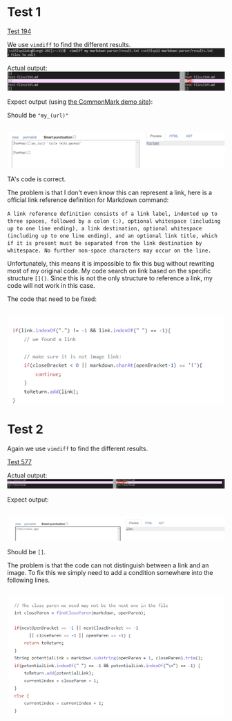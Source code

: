 # Test 1
[Test 194](https://github.com/nidhidhamnani/markdown-parser/blob/main/test-files/194.md?plain=1)

We use `vimdiff` to find the different results.
![Image](command.png)

Actual output:
![Image](vim1.png)

Expect output (using [the CommonMark demo site](https://spec.commonmark.org/dingus/)):

Should be `"my_(url)"`

` `
![Image](Output1.png)

TA's code is correct.

The problem is that I don't even know this can represent a link, here is a official link reference definition for Markdown command:

`A link reference definition consists of a link label, indented up to three spaces, followed by a colon (:), optional whitespace (including up to one line ending), a link destination, optional whitespace (including up to one line ending), and an optional link title, which if it is present must be separated from the link destination by whitespace. No further non-space characters may occur on the line.`

Unfortunately, this means it is impossible to fix this bug without rewriting most of my original code. My code search on link based on the specific structure `[]()`. Since this is not the only structure to reference a link, my code will not work in this case.

The code that need to be fixed:

` `
![image](code1.png)

# Test 2
Again we use `vimdiff` to find the different results.

[Test 577](https://github.com/nidhidhamnani/markdown-parser/blob/8dd87e6914ae40a4321aac8e2483e349de40b03c/test-files/577.md?plain=1)

Actual output:
![Image](vim2.png)

Expect output:

` `
![Image](Output2.png)

Should be `[]`.

The problem is that the code can not distinguish between a link and an image. To fix this we simply need to add a condition somewhere into the following lines.

` `
![image](code2.png)


